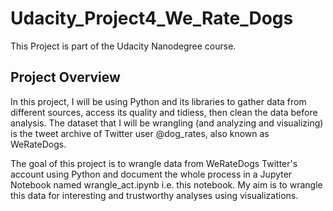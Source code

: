 # Udacity_Project4_We_Rate_Dogs

This Project is part of the Udacity Nanodegree course.

## Project Overview

In this project, I will be using Python and its libraries to gather data from different sources, access its quality and tidiess, then clean the data before analysis.
The dataset that I will be wrangling (and analyzing and visualizing) is the tweet archive of Twitter user @dog_rates, also known as WeRateDogs.

The goal of this project is to wrangle data from WeRateDogs Twitter's account using Python and document the whole process in a Jupyter Notebook named wrangle_act.ipynb i.e. this notebook. My aim is to wrangle this data for interesting and trustworthy analyses using visualizations.
